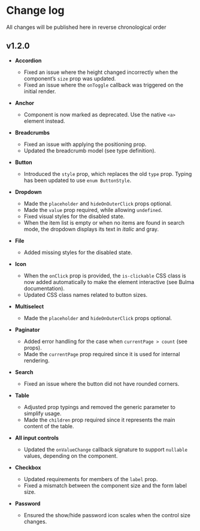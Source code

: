 # Change log
All changes will be published here in reverse chronological order

## v1.2.0
- **Accordion**
  - Fixed an issue where the height changed incorrectly when the component’s `size` prop was updated.
  - Fixed an issue where the `onToggle` callback was triggered on the initial render.

- **Anchor**
  - Component is now marked as deprecated. Use the native `<a>` element instead.

- **Breadcrumbs**
  - Fixed an issue with applying the positioning prop.
  - Updated the breadcrumb model (see type definition).

- **Button**
  - Introduced the `style` prop, which replaces the old `type` prop. Typing has been updated to use `enum ButtonStyle`.

- **Dropdown**
  - Made the `placeholder` and `hideOnOuterClick` props optional.
  - Made the `value` prop required, while allowing `undefined`.
  - Fixed visual styles for the disabled state.
  - When the item list is empty or when no items are found in search mode, the dropdown displays its text in *italic* and gray.

- **File**
  - Added missing styles for the disabled state.

- **Icon**
  - When the `onClick` prop is provided, the `is-clickable` CSS class is now added automatically to make the element interactive (see Bulma documentation).
  - Updated CSS class names related to button sizes.

- **Multiselect**
  - Made the `placeholder` and `hideOnOuterClick` props optional.

- **Paginator**
  - Added error handling for the case when `currentPage > count` (see props).
  - Made the `currentPage` prop required since it is used for internal rendering.

- **Search**
  - Fixed an issue where the button did not have rounded corners.

- **Table**
  - Adjusted prop typings and removed the generic parameter to simplify usage.
  - Made the `children` prop required since it represents the main content of the table.

- **All input controls**
  - Updated the `onValueChange` callback signature to support `nullable` values, depending on the component.

- **Checkbox**
  - Updated requirements for members of the `label` prop.
  - Fixed a mismatch between the component size and the form label size.

- **Password**
  - Ensured the show/hide password icon scales when the control size changes.
